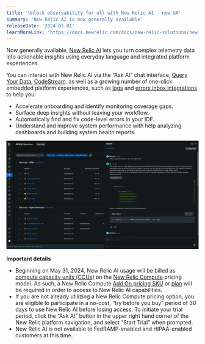 ```yaml
---
title: 'Unlock observability for all with New Relic AI - now GA'
summary: 'New Relic AI is now generally available'
releaseDate: '2024-05-01'
learnMoreLink: 'https://docs.newrelic.com/docs/new-relic-solutions/new-relic-one/core-concepts/new-relic-ai/'
---
```

Now generally available, [New Relic AI](https://docs.newrelic.com/docs/new-relic-solutions/new-relic-one/core-concepts/new-relic-ai/) lets you turn complex telemetry data into actionable insights using everyday language and integrated platform experiences.

You can interact with New Relic AI via the “Ask AI” chat interface, [Query Your Data](https://docs.newrelic.com/docs/new-relic-solutions/new-relic-one/core-concepts/new-relic-ai/#NRQL-console), [CodeStream](https://docs.newrelic.com/docs/codestream/start-here/what-is-codestream/), as well as a growing number of one-click embedded platform experiences, such as [logs](https://docs.newrelic.com/docs/new-relic-solutions/new-relic-one/core-concepts/new-relic-ai/#errors) and [errors inbox integrations](https://docs.newrelic.com/docs/new-relic-solutions/new-relic-one/core-concepts/new-relic-ai/#stack-traces) to help you:
* Accelerate onboarding and identify monitoring coverage gaps.
* Surface deep insights without leaving your workflow.
* Automatically find and fix code-level errors in your IDE.
* Understand and improve system performance with help analyzing dashboards and building system health reports.

![NRAI answers apdex question](./images/NRAI_apdex.png "NRAI answers apdex question")

**Important details**
* Beginning on May 31, 2024, New Relic AI usage will be billed as [compute capacity units (CCUs)](https://docs.newrelic.com/docs/licenses/license-information/product-definitions/new-relic-one-pricing-definitions/#compute-capacity-unit) on the [New Relic Compute](https://docs-preview.newrelic.com/docs/compute-pricing) pricing model. As such, a New Relic Compute [Add On pricing SKU](https://docs.newrelic.com/docs/licenses/license-information/usage-plans/new-relic-usage-plan/#list-price) or [plan](https://newrelic.com/pricing/compute) will be required in order to access to New Relic AI capabilities. 
* If you are not already utilizing a New Relic Compute pricing option, you are eligible to participate in a no-cost, “try before you buy” period of 30 days to use New Relic AI before losing access. To initiate your trial period, click the “Ask AI” button in the upper right hand corner of the New Relic platform navigation, and select “Start Trial” when prompted.
* New Relic AI is not available to FedRAMP-enabled and HIPAA-enabled customers at this time.